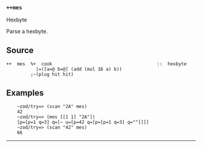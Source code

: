 ### `++mes`

Hexbyte

Parse a hexbyte.

Source
------

    ++  mes  %+  cook                                       ::  hexbyte
               |=([a=@ b=@] (add (mul 16 a) b))
             ;~(plug hit hit)

Examples
--------

        ~zod/try=> (scan "2A" mes)
        42
        ~zod/try=> (mes [[1 1] "2A"])
        [p=[p=1 q=3] q=[~ u=[p=42 q=[p=[p=1 q=3] q=""]]]]
        ~zod/try=> (scan "42" mes)
        66



***
